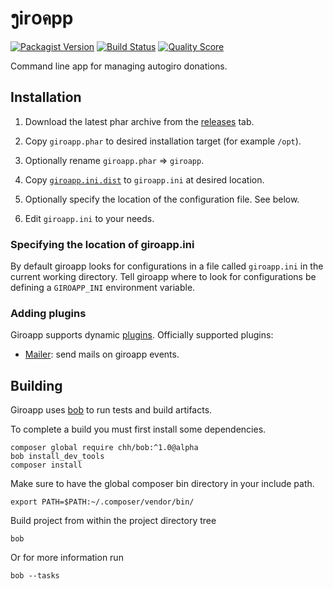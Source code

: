 # ງir໐คpp

[![Packagist Version](https://img.shields.io/packagist/v/byrokrat/giroapp.svg?style=flat-square)](https://packagist.org/packages/byrokrat/giroapp)
[![Build Status](https://img.shields.io/travis/byrokrat/giroapp/master.svg?style=flat-square)](https://travis-ci.org/byrokrat/giroapp)
[![Quality Score](https://img.shields.io/scrutinizer/g/byrokrat/giroapp.svg?style=flat-square)](https://scrutinizer-ci.com/g/byrokrat/giroapp)

Command line app for managing autogiro donations.

## Installation

1. Download the latest phar archive from the [releases](https://github.com/byrokrat/giroapp/releases) tab.

2. Copy `giroapp.phar` to desired installation target (for example `/opt`).

3. Optionally rename `giroapp.phar` => `giroapp`.

4. Copy [`giroapp.ini.dist`](giroapp.ini.dist) to `giroapp.ini` at desired location.

4. Optionally specify the location of the configuration file. See below.

6. Edit `giroapp.ini` to your needs.

### Specifying the location of giroapp.ini

By default giroapp looks for configurations in a file called `giroapp.ini` in
the current working directory. Tell giroapp where to look for configurations
be defining a `GIROAPP_INI` environment variable.

### Adding plugins

Giroapp supports dynamic [plugins](docs/plugins.md). Officially supported plugins:

* [Mailer](https://github.com/byrokrat/giroapp-mailer-plugin): send mails on giroapp events.

## Building

Giroapp uses [bob](https://github.com/CHH/bob) to run tests and build artifacts.

To complete a build you must first install some dependencies.

```shell
composer global require chh/bob:^1.0@alpha
bob install_dev_tools
composer install
```

Make sure to have the global composer bin directory in your include path.

```shell
export PATH=$PATH:~/.composer/vendor/bin/
```

Build project from within the project directory tree

```shell
bob
```

Or for more information run

```shell
bob --tasks
```
